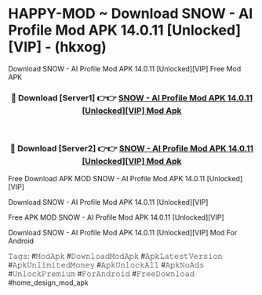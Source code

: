 # HAPPY-MOD ~ Download SNOW - AI Profile Mod APK 14.0.11 [Unlocked][VIP] - (hkxog)
Download SNOW - AI Profile Mod APK 14.0.11 [Unlocked][VIP] Free Mod APK

<div align="center">
<h3>🔴 Download [Server1] 👉👉 <a href="https://apk-comot.site?title=SNOW_-_AI_Profile_Mod_APK_14.0.11_[Unlocked][VIP]">SNOW - AI Profile Mod APK 14.0.11 [Unlocked][VIP] Mod Apk</a></h3><br>

<h3>🔴 Download [Server2] 👉👉 <a href="https://apk-comot.site?title=SNOW_-_AI_Profile_Mod_APK_14.0.11_[Unlocked][VIP]">SNOW - AI Profile Mod APK 14.0.11 [Unlocked][VIP] Mod Apk</a></h3>
</div>


Free Download APK MOD SNOW - AI Profile Mod APK 14.0.11 [Unlocked][VIP]

Download SNOW - AI Profile Mod APK 14.0.11 [Unlocked][VIP] 

Free APK MOD SNOW - AI Profile Mod APK 14.0.11 [Unlocked][VIP] 

Download SNOW - AI Profile Mod APK 14.0.11 [Unlocked][VIP] Mod For Android

𝚃𝚊𝚐𝚜: #𝙼𝚘𝚍𝙰𝚙𝚔 #𝙳𝚘𝚠𝚗𝚕𝚘𝚊𝚍𝙼𝚘𝚍𝙰𝚙𝚔 #𝙰𝚙𝚔𝙻𝚊𝚝𝚎𝚜𝚝𝚅𝚎𝚛𝚜𝚒𝚘𝚗 #𝙰𝚙𝚔𝚄𝚗𝚕𝚒𝚖𝚒𝚝𝚎𝚍𝙼𝚘𝚗𝚎𝚢 #𝙰𝚙𝚔𝚄𝚗𝚕𝚘𝚌𝚔𝙰𝚕𝚕 #𝙰𝚙𝚔𝙽𝚘𝙰𝚍𝚜 #𝚄𝚗𝚕𝚘𝚌𝚔𝙿𝚛𝚎𝚖𝚒𝚞𝚖 #𝙵𝚘𝚛𝙰𝚗𝚍𝚛𝚘𝚒𝚍 #𝙵𝚛𝚎𝚎𝙳𝚘𝚠𝚗𝚕𝚘𝚊𝚍 #home_design_mod_apk